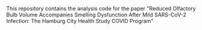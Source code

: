 This repository contains the analysis code for the paper "Reduced Olfactory Bulb Volume Accompanies Smelling Dysfunction After Mild SARS-CoV-2 Infection: The Hamburg City Health Study COVID Program"
